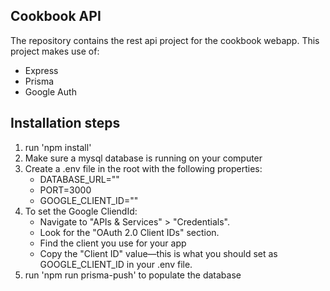 ## Cookbook API

The repository contains the rest api project for the cookbook webapp.
This project makes use of:

- Express
- Prisma
- Google Auth

## Installation steps

1. run 'npm install'
1. Make sure a mysql database is running on your computer
1. Create a .env file in the root with the following properties:
   - DATABASE_URL=""
   - PORT=3000
   - GOOGLE_CLIENT_ID=""
1. To set the Google CliendId:
   - Navigate to "APIs & Services" > "Credentials".
   - Look for the "OAuth 2.0 Client IDs" section.
   - Find the client you use for your app
   - Copy the "Client ID" value—this is what you should set as GOOGLE_CLIENT_ID in your .env file.
1. run 'npm run prisma-push' to populate the database
